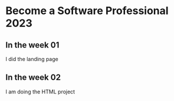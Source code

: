 # Become a Software Professional 2023
## In the week 01
 I did the landing page
## In the week 02
 I am doing the HTML project

